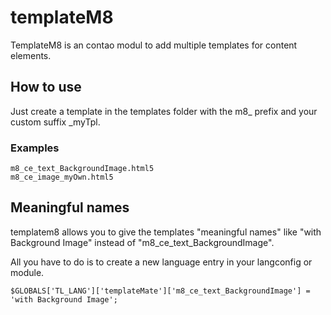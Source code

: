 # templateM8

TemplateM8 is an contao modul to add multiple templates for content elements.

## How to use

Just create a template in the templates folder with the m8_ prefix and your custom suffix _myTpl.

### Examples ###


	m8_ce_text_BackgroundImage.html5
	m8_ce_image_myOwn.html5

## Meaningful names 
templatem8 allows you to give the templates "meaningful names" like "with Background Image" instead of "m8_ce_text_BackgroundImage".

All you have to do is to create a new language entry in your langconfig or module.

	$GLOBALS['TL_LANG']['templateMate']['m8_ce_text_BackgroundImage'] = 'with Background Image';